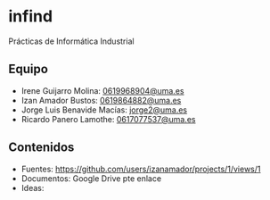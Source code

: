 # infind

Prácticas de Informática Industrial

## Equipo

- Irene Guijarro Molina: 0619968904@uma.es
- Izan Amador Bustos: 0619864882@uma.es
- Jorge Luis Benavide Macías: jorge2@uma.es
- Ricardo Panero Lamothe: 0617077537@uma.es


## Contenidos
- Fuentes: https://github.com/users/izanamador/projects/1/views/1
- Documentos: Google Drive pte enlace
- Ideas: 
